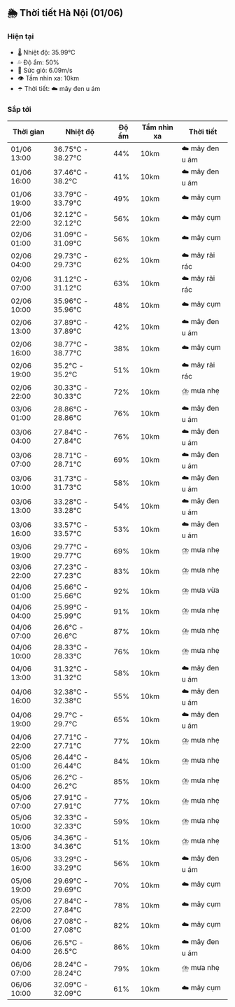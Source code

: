## 🌦️ Thời tiết Hà Nội (01/06)

### Hiện tại

- 🌡️ Nhiệt độ: 35.99℃
- 💦 Độ ẩm: 50%
- 💨 Sức gió: 6.09m/s
- 👁️ Tầm nhìn xa: 10km
- ☂️ Thời tiết: ☁️ mây đen u ám

### Sắp tới

| Thời gian | Nhiệt độ | Độ ẩm | Tầm nhìn xa | Thời tiết |
| --- | --- | --- | --- | --- |
| 01/06 13:00 | 36.75℃ - 38.27℃ | 44% | 10km | ☁️ mây đen u ám |
| 01/06 16:00 | 37.46℃ - 38.2℃ | 41% | 10km | ☁️ mây đen u ám |
| 01/06 19:00 | 33.79℃ - 33.79℃ | 49% | 10km | ☁️ mây cụm |
| 01/06 22:00 | 32.12℃ - 32.12℃ | 56% | 10km | ☁️ mây cụm |
| 02/06 01:00 | 31.09℃ - 31.09℃ | 56% | 10km | ☁️ mây cụm |
| 02/06 04:00 | 29.73℃ - 29.73℃ | 62% | 10km | ☁️ mây rải rác |
| 02/06 07:00 | 31.12℃ - 31.12℃ | 63% | 10km | ☁️ mây rải rác |
| 02/06 10:00 | 35.96℃ - 35.96℃ | 48% | 10km | ☁️ mây cụm |
| 02/06 13:00 | 37.89℃ - 37.89℃ | 42% | 10km | ☁️ mây đen u ám |
| 02/06 16:00 | 38.77℃ - 38.77℃ | 38% | 10km | ☁️ mây cụm |
| 02/06 19:00 | 35.2℃ - 35.2℃ | 51% | 10km | ☁️ mây rải rác |
| 02/06 22:00 | 30.33℃ - 30.33℃ | 72% | 10km | ⛈️ mưa nhẹ |
| 03/06 01:00 | 28.86℃ - 28.86℃ | 76% | 10km | ☁️ mây đen u ám |
| 03/06 04:00 | 27.84℃ - 27.84℃ | 76% | 10km | ☁️ mây đen u ám |
| 03/06 07:00 | 28.71℃ - 28.71℃ | 69% | 10km | ☁️ mây đen u ám |
| 03/06 10:00 | 31.73℃ - 31.73℃ | 58% | 10km | ☁️ mây đen u ám |
| 03/06 13:00 | 33.28℃ - 33.28℃ | 54% | 10km | ☁️ mây đen u ám |
| 03/06 16:00 | 33.57℃ - 33.57℃ | 53% | 10km | ☁️ mây đen u ám |
| 03/06 19:00 | 29.77℃ - 29.77℃ | 69% | 10km | ⛈️ mưa nhẹ |
| 03/06 22:00 | 27.23℃ - 27.23℃ | 83% | 10km | ⛈️ mưa nhẹ |
| 04/06 01:00 | 25.66℃ - 25.66℃ | 92% | 10km | ⛈️ mưa vừa |
| 04/06 04:00 | 25.99℃ - 25.99℃ | 91% | 10km | ⛈️ mưa nhẹ |
| 04/06 07:00 | 26.6℃ - 26.6℃ | 87% | 10km | ⛈️ mưa nhẹ |
| 04/06 10:00 | 28.33℃ - 28.33℃ | 76% | 10km | ⛈️ mưa nhẹ |
| 04/06 13:00 | 31.32℃ - 31.32℃ | 58% | 10km | ☁️ mây đen u ám |
| 04/06 16:00 | 32.38℃ - 32.38℃ | 55% | 10km | ☁️ mây đen u ám |
| 04/06 19:00 | 29.7℃ - 29.7℃ | 65% | 10km | ☁️ mây đen u ám |
| 04/06 22:00 | 27.71℃ - 27.71℃ | 77% | 10km | ⛈️ mưa nhẹ |
| 05/06 01:00 | 26.44℃ - 26.44℃ | 84% | 10km | ⛈️ mưa nhẹ |
| 05/06 04:00 | 26.2℃ - 26.2℃ | 85% | 10km | ⛈️ mưa nhẹ |
| 05/06 07:00 | 27.91℃ - 27.91℃ | 77% | 10km | ⛈️ mưa nhẹ |
| 05/06 10:00 | 32.33℃ - 32.33℃ | 59% | 10km | ⛈️ mưa nhẹ |
| 05/06 13:00 | 34.36℃ - 34.36℃ | 51% | 10km | ⛈️ mưa nhẹ |
| 05/06 16:00 | 33.29℃ - 33.29℃ | 56% | 10km | ☁️ mây đen u ám |
| 05/06 19:00 | 29.69℃ - 29.69℃ | 70% | 10km | ☁️ mây cụm |
| 05/06 22:00 | 27.84℃ - 27.84℃ | 78% | 10km | ☁️ mây cụm |
| 06/06 01:00 | 27.08℃ - 27.08℃ | 82% | 10km | ☁️ mây cụm |
| 06/06 04:00 | 26.5℃ - 26.5℃ | 86% | 10km | ☁️ mây đen u ám |
| 06/06 07:00 | 28.24℃ - 28.24℃ | 79% | 10km | ⛈️ mưa nhẹ |
| 06/06 10:00 | 32.09℃ - 32.09℃ | 61% | 10km | ☁️ mây cụm |
